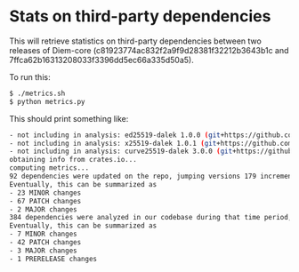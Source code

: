 # Stats on third-party dependencies

This will retrieve statistics on third-party dependencies between two releases of Diem-core (c81923774ac832f2a9f9d28381f32212b3643b1c and
7ffca62b16313208033f3396dd5ec66a335d50a5).

To run this:

```sh
$ ./metrics.sh
$ python metrics.py
```

This should print something like:

```sh
- not including in analysis: ed25519-dalek 1.0.0 (git+https://github.com/novifinancial/ed25519-dalek.git?branch=fiat4#44d1191bb2aedf18418071992848fd8028e89b35)
- not including in analysis: x25519-dalek 1.0.1 (git+https://github.com/novifinancial/x25519-dalek.git?branch=fiat3#494bf274940818b1896d0492fcf2c66a2ee50736)
- not including in analysis: curve25519-dalek 3.0.0 (git+https://github.com/novifinancial/curve25519-dalek.git?branch=fiat3#2940429efd0e6482af1531cff079e6605cbc9cf2)
obtaining info from crates.io...
computing metrics...
92 dependencies were updated on the repo, jumping versions 179 increments higher.
Eventually, this can be summarized as
- 23 MINOR changes
- 67 PATCH changes
- 2 MAJOR changes
384 dependencies were analyzed in our codebase during that time period, which published 234 new versions
Eventually, this can be summarized as
- 7 MINOR changes
- 42 PATCH changes
- 3 MAJOR changes
- 1 PRERELEASE changes
```
